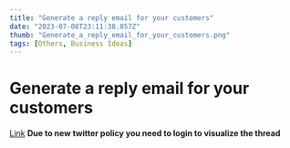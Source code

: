 ```yaml
---
title: "Generate a reply email for your customers"
date: "2023-07-08T23:11:38.857Z"
thumb: "Generate_a_reply_email_for_your_customers.png"
tags: [Others, Business Ideas]
---
```


# Generate a reply email for your customers

[Link](https://twitter.com/aaditsh/status/1675534436644057089)
**Due to new twitter policy you need to login to visualize the thread**
